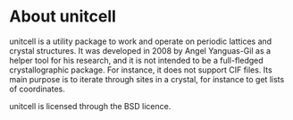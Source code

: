 # About unitcell


unitcell is a utility package to work and operate on periodic lattices and
crystal structures. It was developed in 2008 by Angel Yanguas-Gil as a helper
tool for his research, and it is not intended to be a full-fledged crystallographic
package. For instance, it does not support CIF files. Its main purpose is to 
iterate through sites in a crystal, for instance to get lists of coordinates.

unitcell is licensed through the BSD licence.
